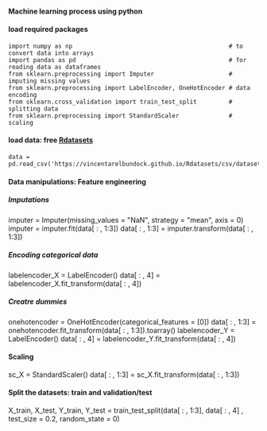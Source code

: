 #### Machine learning process using python

#### load required packages
``` 
import numpy as np                                            # to convert data into arrays
import pandas as pd                                           # for reading data as dataframes
from sklearn.preprocessing import Imputer                     # imputing missing values
from sklearn.preprocessing import LabelEncoder, OneHotEncoder # data encoding
from sklearn.cross_validation import train_test_split         # splitting data
from sklearn.preprocessing import StandardScaler              # scaling
```
#### load data: free [Rdatasets](https://vincentarelbundock.github.io/Rdatasets/datasets.html)
``` 
data = pd.read_csv('https://vincentarelbundock.github.io/Rdatasets/csv/datasets/iris.csv')
```
#### Data manipulations: Feature engineering
##### Imputations
imputer = Imputer(missing_values = "NaN", strategy = "mean", axis = 0)
imputer = imputer.fit(data[ : , 1:3])
data[ : , 1:3] = imputer.transform(data[ : , 1:3])

##### Encoding categorical data
labelencoder_X = LabelEncoder()
data[ : , 4] = labelencoder_X.fit_transform(data[ : , 4])

##### Creatre dummies
onehotencoder = OneHotEncoder(categorical_features = [0])
data[ : , 1:3] = onehotencoder.fit_transform(data[ : , 1:3]).toarray()
labelencoder_Y = LabelEncoder()
data[ : , 4] =  labelencoder_Y.fit_transform(data[ : , 4])

#### Scaling
sc_X = StandardScaler()
data[ : , 1:3] = sc_X.fit_transform(data[ : , 1:3])

#### Split the datasets: train and validation/test
X_train, X_test, Y_train, Y_test = train_test_split(data[ : , 1:3], data[ : , 4] , test_size = 0.2, random_state = 0)

